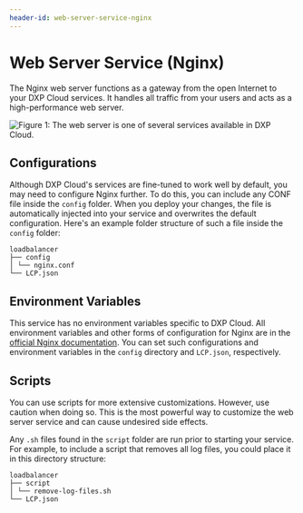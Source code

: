 ```yaml
---
header-id: web-server-service-nginx
---
```


# Web Server Service (Nginx)

The Nginx web server functions as a gateway from the open Internet to your DXP 
Cloud services. It handles all traffic from your users and acts as a 
high-performance web server. 

![Figure 1: The web server is one of several services available in DXP Cloud.](../../images/services-nginx.png)

## Configurations

Although DXP Cloud's services are fine-tuned to work well by default, you may 
need to configure Nginx further. To do this, you can include any CONF file 
inside the `config` folder. When you deploy your changes, the file is 
automatically injected into your service and overwrites the default 
configuration. Here's an example folder structure of such a file inside the 
`config` folder: 

    loadbalancer
    ├── config
    │ └── nginx.conf
    └── LCP.json

## Environment Variables

This service has no environment variables specific to DXP Cloud. All environment 
variables and other forms of configuration for Nginx are in the 
[official Nginx documentation](https://docs.nginx.com/). 
You can set such configurations and environment variables in the `config` 
directory and `LCP.json`, respectively. 

## Scripts

You can use scripts for more extensive customizations. However, use caution when 
doing so. This is the most powerful way to customize the web server service and 
can cause undesired side effects. 

Any `.sh` files found in the `script` folder are run prior to starting your 
service. For example, to include a script that removes all log files, you could 
place it in this directory structure: 

    loadbalancer
    ├── script
    │ └── remove-log-files.sh
    └── LCP.json
